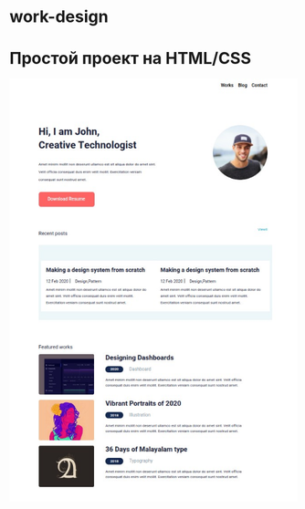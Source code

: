 # work-design

# Простой проект на HTML/CSS 
![Alt-текст](https://github.com/islamhadjime/work-design/blob/main/assets/image/asd.jpg "work-design")
